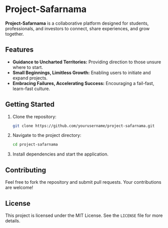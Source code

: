 # Project-Safarnama

**Project-Safarnama** is a collaborative platform designed for students, professionals, and investors to connect, share experiences, and grow together.

## Features

- **Guidance to Uncharted Territories:** Providing direction to those unsure where to start.
- **Small Beginnings, Limitless Growth:** Enabling users to initiate and expand projects.
- **Embracing Failures, Accelerating Success:** Encouraging a fail-fast, learn-fast culture.

## Getting Started

1. Clone the repository:
    ```sh
    git clone https://github.com/yourusername/project-safarnama.git
    ```
2. Navigate to the project directory:
    ```sh
    cd project-safarnama
    ```
3. Install dependencies and start the application.

## Contributing

Feel free to fork the repository and submit pull requests. Your contributions are welcome!

## License

This project is licensed under the MIT License. See the `LICENSE` file for more details.